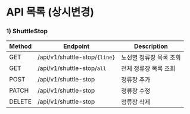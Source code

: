 # API 목록 (상시변경)
### 1) **ShuttleStop**
| Method | Endpoint | Description |
|--------|----------|-------------|
| GET   | /api/v1/shuttle-stop/`{line}` | 노선별 정류장 목록 조회 |
| GET    | /api/v1/shuttle-stop/`all`| 전체 정류장 목록 조회 |
| POST    | /api/v1/shuttle-stop| 정류장 추가 |
| PATCH  | /api/v1/shuttle-stop | 정류장 수정 |
| DELETE | /api/v1/shuttle-stop | 정류장 삭제 |

